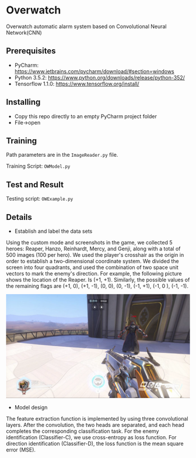 # Overwatch
Overwatch automatic alarm system based on Convolutional Neural Network(CNN)

## Prerequisites
* PyCharm:  https://www.jetbrains.com/pycharm/download/#section=windows
* Python 3.5.2:  https://www.python.org/downloads/release/python-352/
* Tensorflow 1.1.0:  https://www.tensorflow.org/install/
## Installing

* Copy this repo directly to an empty PyCharm project folder
* File->open 

## Training

Path parameters are in the `ImageReader.py` file.

Training Script: `OWModel.py`

## Test and Result

Testing script: `OWExample.py`

## Details
* Establish and label the data sets

Using the custom mode and screenshots in the game, we collected 5 heroes: Reaper, Hanzo, Reinhardt, Mercy, and Genji, along with a total of 500 images (100 per hero). We used the player's crosshair as the origin in order to establish a two-dimensional coordinate system. We divided the screen into four quadrants, and used the combination of two space unit vectors to mark the enemy's direction. For example, the following picture shows the location of the Reaper. Is (+1, +1). Similarly, the possible values of the remaining flags are (+1, 0), (+1, -1), (0, 0), (0, -1), (-1, +1), (-1, 0 ), (-1, -1).

![image](readmeim.bmp)


* Model design

The feature extraction function is implemented by using three convolutional layers. After the convolution, the two heads are separated, and each head completes the corresponding classification task. For the enemy identification (Classifier-C), we use cross-entropy as loss function. For direction identification (Classifier-D), the loss function is the mean square error (MSE).




